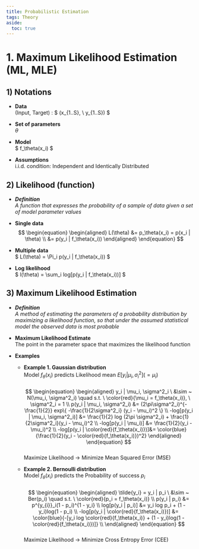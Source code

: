 ```yaml
---
title: Probabilistic Estimation
tags: Theory
aside:
  toc: true
---
```


<!--more-->

# 1. Maximum Likelihood Estimation (ML, MLE)
## 1) Notations
- **Data** <br>
(Input, Target) : $ (x_{1..S}, \ y_{1..S}) $

- **Set of parameters** <br>
$\theta$

- **Model** <br>
$ f_\theta(x_i) $

- **Assumptions** <br>
i.i.d. condition: Independent and Identically Distributed


## 2) Likelihood (function)
- ***Definition*** <br>
*A function that expresses the probability of a sample of data given a set of model parameter values*

- **Single data** <br>
$$
\begin{equation}
\begin{aligned}
  L(\theta) &= p_\theta(x_i) = p(x_i | \theta) \\
  &= p(y_i | f_\theta(x_i))
\end{aligned}
\end{equation}
$$

- **Multiple data** <br>
$ L(\theta) = \Pi_i p(y_i | f_\theta(x_i)) $

- **Log likelihood** <br>
$ l(\theta) = \sum_i log[p(y_i | f_\theta(x_i))] $


## 3) Maximum Likelihood Estimation
- ***Definition*** <br>
*A method of estimating the parameters of a probability distribution by maximizing a likelihood function, so that under the assumed statistical model the observed data is most probable*

- **Maximum Likelihood Estimate** <br>
The point in the parameter space that maximizes the likelihood function

- **Examples** <br>
  - **Example 1. Gaussian distribution** <br>
  Model $f_\theta(x_i)$ predicts Likelihood mean $E[y_i | \mu_i, \sigma^2_i] (= \mu_i$) <br><br>
  $$
  \begin{equation}
  \begin{aligned}
    y_i | \mu_i, \sigma^2_i \ &\sim ~ N(\mu_i, \sigma^2_i) \quad s.t. \  \color{red}{\mu_i = f_\theta(x_i)}, \ \sigma^2_i = 1 \\
    p(y_i | \mu_i, \sigma^2_i) &= (2\pi\sigma^2_i)^{-\frac{1}{2}} exp\{ -\frac{1}{2\sigma^2_i} (y_i - \mu_i)^2 \} \\
    -log[p(y_i | \mu_i, \sigma^2_i)] &= \frac{1}{2} log (2\pi \sigma^2_i) + \frac{1}{2\sigma^2_i}(y_i - \mu_i)^2 \\
    -log[p(y_i | \mu_i)] &∝ \frac{1}{2}(y_i - \mu_i)^2 \\
    -log[p(y_i | \color{red}{f_\theta(x_i)})]&= \color{blue}{\frac{1}{2}(y_i - \color{red}{f_\theta(x_i)})^2}
  \end{aligned}
  \end{equation}
  $$ <br>
  Maximize Likelihood → Minimize Mean Squared Error (MSE)

  - **Example 2. Bernoulli distribution** <br>
  Model $f_\theta(x_i)$ predicts the Probability of success $p_i$ <br><br>
  $$
  \begin{equation}
  \begin{aligned}
    \tilde{y_i} = y_i | p_i \ &\sim ~ Ber(p_i) \quad s.t. \  \color{red}{p_i = f_\theta(x_i)} \\
    p(y_i | p_i) &= p^{y_{i}}_i(1 - p_i)^{1 - y_i} \\
    log[p(y_i | p_i)] &= y_i log p_i + (1 - y_i)log(1 - p_i) \\
    -log[p(y_i | \color{red}{f_\theta(x_i)})] &= \color{blue}{-[y_i log \color{red}{f_\theta(x_i)} + (1 - y_i)log(1 - \color{red}{f_\theta(x_i)})]} \\
  \end{aligned}
  \end{equation}
  $$ <br>
  Maximize Likelihood → Minimize Cross Entropy Error (CEE)
